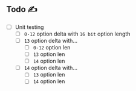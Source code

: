 ## Todo :writing_hand: 

- [ ] Unit testing
    - [ ] `0-12` option delta with `16 bit` option length
    - [ ] `13` option delta with...
        - [ ] `0-12` option len
        - [ ] `13` option len
        - [ ] `14` option len
    - [ ] `14` option delta with...
        - [ ] `13` option len
        - [ ] `14` option len
